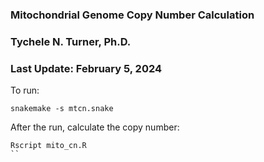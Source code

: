 ### Mitochondrial Genome Copy Number Calculation
### Tychele N. Turner, Ph.D.
### Last Update: February 5, 2024

To run:
``` 
snakemake -s mtcn.snake
```

After the run, calculate the copy number:
```
Rscript mito_cn.R
``

